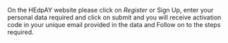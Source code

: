 On the HEdpAY website please click on _Register_ or Sign Up, enter your personal data required and click on submit and you will receive activation code in your unique email provided in the data and Follow on to the steps required.
